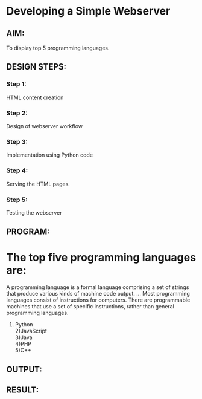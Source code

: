 # Developing a Simple Webserver
## AIM:
To display top 5 programming languages.

## DESIGN STEPS:
### Step 1: 
HTML content creation
### Step 2:
Design of webserver workflow
### Step 3:
Implementation using Python code
### Step 4:
Serving the HTML pages.
### Step 5:
Testing the webserver

## PROGRAM:

<!DOCTYPE html>
<html>
<head>
<title>My webserver</title>
</head>
<body>
<h1>The top five programming languages are:
</h1>
A programming language is a formal language comprising a set of strings that produce various kinds of machine code output. ... Most programming languages consist of instructions for computers. There are programmable machines that use a set of specific instructions, rather than general programming languages. <br>

1) Python<br>
2)JavaScript<br>
3)Java<br>
4)PHP<br>
5)C++<br>
</body>
</html>



## OUTPUT:


## RESULT:
